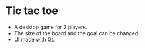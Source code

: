 # Tic tac toe

- A desktop game for 2 players.
- The size of the board and the goal can be changed.
- UI made with Qt.
